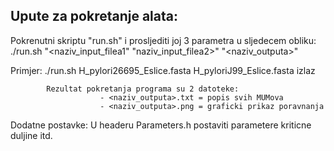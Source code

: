 Upute za pokretanje alata:
--------------------------

Pokrenutni skriptu "run.sh" i prosljediti joj 3 parametra u sljedecem obliku:
			./run.sh "\<naziv_input_filea1" "naziv_input_filea2>" "<naziv_outputa>"

Primjer:
			./run.sh H_pylori26695_Eslice.fasta H_pyloriJ99_Eslice.fasta izlaz

			Rezultat pokretanja programa su 2 datoteke:
						- <naziv_outputa>.txt = popis svih MUMova
						- <naziv_outputa>.png = graficki prikaz poravnanja

Dodatne postavke:
			U headeru Parameters.h postaviti parametere kriticne duljine itd.

